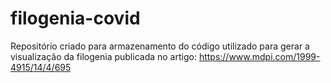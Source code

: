 # filogenia-covid
Repositório criado para armazenamento do código utilizado para gerar a visualização da filogenia publicada no artigo: https://www.mdpi.com/1999-4915/14/4/695
